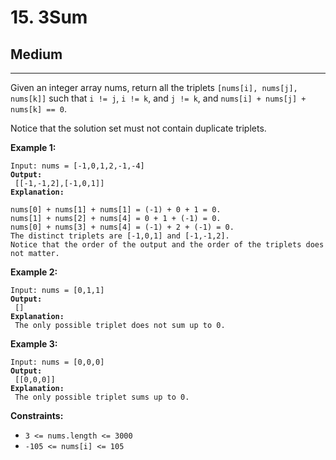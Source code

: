 # 15. 3Sum

## Medium

***

Given an integer array nums, return all the triplets `[nums[i], nums[j], nums[k]]` such that `i != j`, `i != k`, and `j != k`, and `nums[i] + nums[j] + nums[k] == 0`.

Notice that the solution set must not contain duplicate triplets.

&#x20;

**Example 1:**

<pre><code>Input: nums = [-1,0,1,2,-1,-4]
<strong>Output:
</strong> [[-1,-1,2],[-1,0,1]]
<strong>Explanation:
</strong> 
nums[0] + nums[1] + nums[1] = (-1) + 0 + 1 = 0.
nums[1] + nums[2] + nums[4] = 0 + 1 + (-1) = 0.
nums[0] + nums[3] + nums[4] = (-1) + 2 + (-1) = 0.
The distinct triplets are [-1,0,1] and [-1,-1,2].
Notice that the order of the output and the order of the triplets does not matter.</code></pre>

**Example 2:**

<pre><code>Input: nums = [0,1,1]
<strong>Output:
</strong> []
<strong>Explanation:
</strong> The only possible triplet does not sum up to 0.</code></pre>

**Example 3:**

<pre><code>Input: nums = [0,0,0]
<strong>Output:
</strong> [[0,0,0]]
<strong>Explanation:
</strong> The only possible triplet sums up to 0.</code></pre>

&#x20;

**Constraints:**

* `3 <= nums.length <= 3000`
* `-105 <= nums[i] <= 105`
